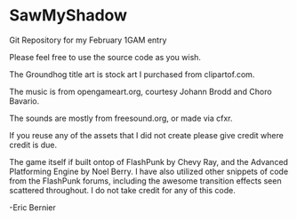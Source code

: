 SawMyShadow
===========

Git Repository for my February 1GAM entry

Please feel free to use the source code as you wish.

The Groundhog title art is stock art I purchased from clipartof.com.

The music is from opengameart.org, courtesy Johann Brodd and Choro Bavario.

The sounds are mostly from freesound.org, or made via cfxr.

If you reuse any of the assets that I did not create please give credit where credit is due.

The game itself if built ontop of FlashPunk by Chevy Ray, and the Advanced Platforming Engine by Noel Berry. I have also utilized other snippets of code from the FlashPunk forums, including the awesome transition effects seen scattered throughout. I do not take credit for any of this code.

-Eric Bernier
